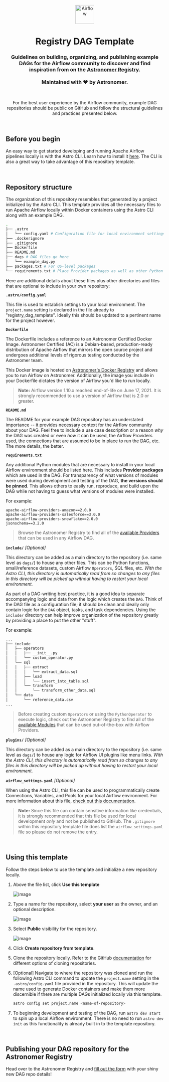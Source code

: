<p align="center">
  <a href="https://www.airflow.apache.org">
    <img alt="Airflow" src="https://cwiki.apache.org/confluence/download/attachments/145723561/airflow_transparent.png?api=v2" width="60" />
  </a>
</p>
<h1 align="center">
  Registry DAG Template
</h1>
  <h3 align="center">
  Guidelines on building, organizing, and publishing example DAGs for the Airflow community to discover and find inspiration from on the <a href="https://registry.astronomer.io/">Astronomer Registry</a>.
  </br></br>
  Maintained with ❤️ by Astronomer.
</h3>

</br>

<p align="center">
  For the best user experience by the Airflow community, example DAG repositories should be public on GitHub and follow the structural guidelines and practices presented below.
</p>

</br>

## Before you begin
An easy way to get started developing and running Apache Airflow pipelines locally is with the Astro CLI. Learn how to install it [here](https://docs.astronomer.io/astro/install-cli).  The CLI is also a great way to take advantage of this repository template.

</br>

## Repository structure
The organization of this repository resembles that generated by a project initialized by the Astro CLI. This template provides all the necessary files to run Apache Airflow locally within Docker containers using the Astro CLI along with an example DAG.
```bash
.
├── .astro
│   └── config.yaml # Configuration file for local environment settings
├── .dockerignore
├── .gitignore
├── Dockerfile
├── README.md
├── dags # DAG files go here
│   └── example_dag.py
├── packages.txt # For OS-level packages
└── requirements.txt # Place Provider packages as well as other Python modules used in your Airflow DAG here
```

Here are additional details about these files plus other directories and files that are optional to include in your own repository:

**`.astro/config.yaml`**

   This file is used to establish settings to your local environment.  The `project.name` setting is declared in the file already to "registry_dag_template". Ideally this should be updated to a pertinent name for the project however.

**`Dockerfile`**

   The Dockerfile includes a reference to an Astronomer Certified Docker Image. Astronomer Certified (AC) is a Debian-based, production-ready distribution of Apache Airflow that mirrors the open source project and undergoes additional levels of rigorous testing conducted by the Astronomer team.

   This Docker image is hosted on [Astronomer's Docker Registry](https://quay.io/repository/astronomer/astro-runtime?tab=tags) and allows you to run Airflow on Astronomer. Additionally, the image you include in your Dockerfile dictates the version of Airflow you'd like to run locally.

   > **Note:** Airflow version 1.10.x reached end-of-life on June 17, 2021. It is strongly recommended to use a version of Airflow that is 2.0 or greater.

**`README.md`**

  The README for your example DAG repository has an understated importance -- it provides necessary context for the Airflow community about your DAG.  Feel free to include a use case description or a reason _why_ the DAG was created or even _how_ it can be used, the Airflow Providers used, the connections that are assumed to be in place to run the DAG, etc.  The more details, the better.

**`requirements.txt`**

  Any additional Python modules that are necessary to install in your local Airflow environment should be listed here.  This includes **Provider packages** which are used in the DAG.  For transparency of what versions of modules were used during development and testing of the DAG, **the versions should be pinned**.  This allows others to easily run, reproduce, and build upon the DAG while not having to guess what versions of modules were installed.

  For example:

    apache-airflow-providers-amazon==2.0.0
    apache-airflow-providers-salesforce==3.0.0
    apache-airflow-providers-snowflake==2.0.0
    jsonschema==3.2.0

  > Browse the Astronomer Registry to find all of the [available Providers](https://registry.astronomer.io/providers) that can be used in any Airflow DAG.

**`include/`** _[Optional]_

  This directory can be added as a main directory to the repository (i.e. same level as `dags/`) to house any other files.  This can be Python functions, small/reference datasets, custom Airflow `Operators`, SQL files, etc.  _With the Astro CLI, this directory is automatically read from so changes to any files in this directory will be picked up without having to restart your local environment._

  As part of a DAG-writing best practice, it is a good idea to separate accompanying logic and data from the logic which creates the `DAG`.  Think of the DAG file as a configuration file; it should be clean and ideally only contain logic for the `DAG` object, tasks, and task dependencies.  Using the `include/` directory can help improve organization of the repository greatly by providing a place to put the other "stuff".

  For example:

```bash
...
├── include
│   ├── operators
│   │   ├── __init__.py
│   │   └── custom_operator.py
│   └── sql
│   │   ├── extract
│   │   │   └── extract_data.sql
│   │   ├── load
│   │   │   └── insert_into_table.sql
│   │   └── transform
│   │       └── transform_other_data.sql
│   └── data
│       └── reference_data.csv
...
  ```

  > Before creating custom `Operators` or using the `PythonOperator` to execute logic, check out the Astronomer Registry to find all of the [available Modules](https://registry.astronomer.io/modules) that can be used out-of-the-box with Airflow Providers.

**`plugins/`** _[Optional]_

  This directory can be added as a main directory to the repository (i.e. same level as `dags/`) to house any logic for Airflow UI plugins like menu links.  _With the Astro CLI, this directory is automatically read from so changes to any files in this directory will be picked up without having to restart your local environment._

**`airflow_settings.yaml`** _[Optional]_

  When using the Astro CLI, this file can be used to programmatically create Connections, Variables, and Pools for your local Airflow environment.  For more information about this file, [check out this documentation](https://docs.astronomer.io/astro/develop-project/#configure-airflow_settingsyaml-local-development-only).

  > **Note:** Since this file can contain sensitive information like credentials, it is strongly recommended that this file be used for local development _only_ and not be published to GitHub.  The `.gitignore` within this repository template file does list the `airflow_settings.yaml` file so please do not remove the entry.

</br>

## Using this template
Follow the steps below to use the template and initialize a new repository locally.

1. Above the file list, click **Use this template**

    ![image](https://user-images.githubusercontent.com/48934154/122494828-a8a0b000-cfb7-11eb-8d51-5fb4aa47a32f.png)

2. Type a name for the repository, select **your user** as the owner, and an optional description.

    ![image](https://user-images.githubusercontent.com/48934154/125466191-28c50d72-927e-4da1-818b-01a4c43f1860.png)

3. Select **Public** visibility for the repository.

    ![image](https://user-images.githubusercontent.com/48934154/122496127-3f21a100-cfb9-11eb-8540-48f53c1b7d9c.png)

4. Click **Create repository from template**.

5. Clone the repository locally. Refer to the GitHub [documentation](https://docs.github.com/en/github/creating-cloning-and-archiving-repositories/cloning-a-repository-from-github/cloning-a-repository) for different options of cloning repositories.

6. [Optional] Navigate to where the repository was cloned and run the following Astro CLI command to update the `project.name` setting in the `.astro/config.yaml` file provided in the repository.  This will update the name used to generate Docker containers and make them more discernible if there are multiple DAGs initialized locally via this template.

    ```bash
    astro config set project.name <name-of-repository>
    ```
7. To beginning development and testing of the DAG, run `astro dev start` to spin up a local Airflow environment. There is no need to run `astro dev init` as this functionality is already built in to the template repository.

</br>

## Publishing your DAG repository for the Astronomer Registry

Head over to the Astronomer Registry and [fill out the form](https://registry.astronomer.io/publish) with your shiny new DAG repo details!
